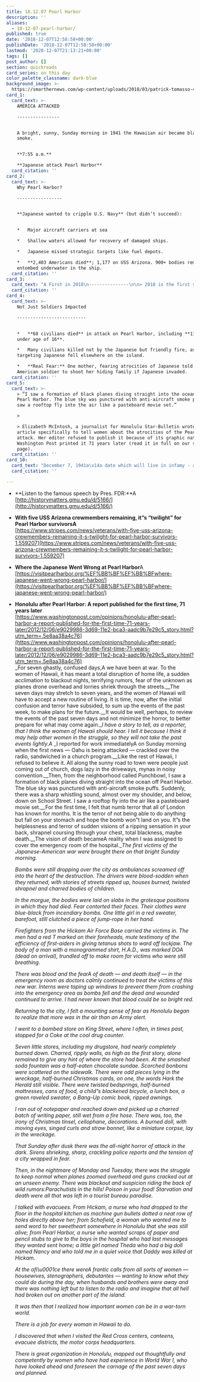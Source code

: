 ```yaml
---
title: 18.12.07 Pearl Harbor
description: ''
aliases:
  - 18-12-07-pearl-harbor/
published: true
date: '2018-12-07T12:58:58+00:00'
publishDate: '2018-12-07T12:58:58+00:00'
lastmod: '2020-12-07T21:13:21+00:00'
tags: []
post_author: []
section: quickreads
card_series: on this day
color_palette_classname: dark-blue
background_image: >-
  https://smarthernews.com/wp-content/uploads/2018/03/patrick-tomasso-472279-unsplash-scaled.jpg
card_1:
  card_text: >-
    AMERICA ATTACKED

    ----------------


    A bright, sunny, Sunday morning in 1941 the Hawaiian air became black with
    smoke.


    **7:55 a.m.**  

    **Japanese attack Pearl Harbor**
  card_citation: ''
card_2:
  card_text: >-
    Why Pearl Harbor?

    -----------------


    **Japanese wanted to cripple U.S. Navy** (but didn’t succeed):


    *   Major aircraft carriers at sea

    *   Shallow waters allowed for recovery of damaged ships.

    *   Japanese missed strategic targets like fuel depots.

    *   **2,403 Americans died**; 1,177 on USS Arizona. 900+ bodies remain
    entombed underwater in the ship.
  card_citation: ''
card_3:
  card_text: "A First in 2018\n---------------\n\n> 2018 is the first year, in recent memory, survivors from USS Arizona will not attend an annual memorial at Pearl Harbor.\n> \n> The final 5 living survivors, all in their 90s, are unable to travel.\n> \n> _“My doctor said,’ Lou, damn it, you’re old.'”__Lou Conter, 97, a pilot, explaining why he isn’t traveling."
  card_citation: ''
card_4:
  card_text: >-
    Not Just Soldiers Impacted

    --------------------------


    *   **68 civilians died** in attack on Pearl Harbor, including **11 children
    under age of 16**.

    *   Many civilians killed not by the Japanese but friendly fire, as bombs
    targeting Japanese fell elsewhere on the island.

    *   **Real Fear:** One mother, fearing atrocities of Japanese told an
    American soldier to shoot her hiding family if Japanese invaded.
  card_citation: ''
card_5:
  card_text: >-
    > “I saw a formation of black planes diving straight into the ocean off
    Pearl Harbor. The blue sky was punctured with anti-aircraft smoke puffs…I
    saw a rooftop fly into the air like a pasteboard movie set.”

    > 

    > Elizabeth McIntosh, a journalist for Honolulu Star-Bulletin wrote an
    article specifically to tell women about the atrocities of the Pearl Harbor
    attack. Her editor refused to publish it because of its graphic nature. The
    Washington Post printed it 71 years later (read it in full on our source
    page).
  card_citation: ''
card_10:
  card_text: "December 7, 1941a\x14a date which will live in infamy - a famous phrase by Pres. Roosevelt uttered the day \\*after\\* the Pearl Harbor attack. Japan planned the attack while all along engaging in diplomatic talks with America. Listen to the speech:\n\n[view sources](https://smarthernews.com/18-12-07-pearl-harbor/)"
  card_citation: ''

---
```

*   **Listen to the famous speech by Pres. FDR:**A [http://historymatters.gmu.edu/d/5166/](http://historymatters.gmu.edu/d/5166/)
*   **With five USS Arizona crewmembers remaining, it”s “twilight” for Pearl Harbor survivorsA**  
    [https://www.stripes.com/news/veterans/with-five-uss-arizona-crewmembers-remaining-it-s-twilight-for-pearl-harbor-survivors-1.559207](https://www.stripes.com/news/veterans/with-five-uss-arizona-crewmembers-remaining-it-s-twilight-for-pearl-harbor-survivors-1.559207)
*   **Where the Japanese Went Wrong at Pearl Harbor**A [https://visitpearlharbor.org/%EF%BB%BF%EF%BB%BFwhere-japanese-went-wrong-pearl-harbor/](https://visitpearlharbor.org/%EF%BB%BF%EF%BB%BFwhere-japanese-went-wrong-pearl-harbor/)
*   **Honolulu after Pearl Harbor: A report published for the first time, 71 years later**  
    [https://www.washingtonpost.com/opinions/honolulu-after-pearl-harbor-a-report-published-for-the-first-time-71-years-later/2012/12/06/e9029986-3d69-11e2-bca3-aadc9b7e29c5_story.html?utm_term=.5e8aa38a4c76](https://www.washingtonpost.com/opinions/honolulu-after-pearl-harbor-a-report-published-for-the-first-time-71-years-later/2012/12/06/e9029986-3d69-11e2-bca3-aadc9b7e29c5_story.html?utm_term=.5e8aa38a4c76)  
    _For seven ghastly, confused days,A we have been at war. To the women of Hawaii, it has meant a total disruption of home life, a sudden acclimation to blackout nights, terrifying rumors, fear of the unknown as planes drone overhead and lorries shriek through the streets.__The seven days may stretch to seven years, and the women of Hawaii will have to accept a new routine of living. It is time, now, after the initial confusion and terror have subsided, to sum up the events of the past week, to make plans for the future.__It would be well, perhaps, to review the events of the past seven days and not minimize the horror, to better prepare for what may come again.__I have a story to tell, as a reporter, that I think the women of Hawaii should hear. I tell it because I think it may help other women in the struggle, so they will not take the past events lightly.A_ _I reported for work immediatelyA on Sunday morning when the first news — Oahu is being attacked — crackled over the radio, sandwiched in a church program.__Like the rest of Hawaii, I refused to believe it. All along the sunny road to town were people just coming out of church, dogs lazy in the driveways, mynas in noisy convention.__Then, from the neighborhood called Punchbowl, I saw a formation of black planes diving straight into the ocean off Pearl Harbor. The blue sky was punctured with anti-aircraft smoke puffs. Suddenly, there was a sharp whistling sound, almost over my shoulder, and below, down on School Street. I saw a rooftop fly into the air like a pasteboard movie set.__For the first time, I felt that numb terror that all of London has known for months. It is the terror of not being able to do anything but fall on your stomach and hope the bomb won”t land on you. It”s the helplessness and terror of sudden visions of a ripping sensation in your back, shrapnel coursing through your chest, total blackness, maybe death.__The vision of death becameA reality when I was assigned to cover the emergency room of the hospital.__The first victims of the Japanese-American war were brought there on that bright Sunday morning._
    
    _Bombs were still dropping over the city as ambulances screamed off into the heart of the destruction. The drivers were blood-sodden when they returned, with stories of streets ripped up, houses burned, twisted shrapnel and charred bodies of children._
    
    _In the morgue, the bodies were laid on slabs in the grotesque positions in which they had died. Fear contorted their faces. Their clothes were blue-black from incendiary bombs. One little girl in a red sweater, barefoot, still clutched a piece of jump-rope in her hand._
    
    _Firefighters from the Hickam Air Force Base carried the victims in. The men had a red T marked on their foreheads, mute testimony of the efficiency of first-aiders in giving tetanus shots to ward off lockjaw. The body of a man with a monogrammed shirt, H.A.D., was marked DOA (dead on arrival), trundled off to make room for victims who were still breathing._
    
    _There was blood and the fearA of death — and death itself — in the emergency room as doctors calmly continued to treat the victims of this new war. Interns were taping up windows to prevent them from crashing into the emergency area as bombs fell and the dead and wounded continued to arrive. I had never known that blood could be so bright red._
    
    _Returning to the city, I felt a mounting sense of fear as Honolulu began to realize that more was in the air than an Army alert._
    
    _I went to a bombed store on King Street, where I often, in times past, stopped for a Coke at the cool drug counter._
    
    _Seven little stores, including my drugstore, had nearly completely burned down. Charred, ripply walls, as high as the first story, alone remained to give any hint of where the store had been. At the smashed soda fountain was a half-eaten chocolate sundae. Scorched bonbons were scattered on the sidewalk. There were odd pieces lying in the wreckage, half-burned Christmas cards, on one, the words Hark the Herald still visible. There were twisted bedsprings, half-burned mattresses, cans of food, a child”s blackened bicycle, a lunch box, a green raveled sweater, a Bang-Up comic book, ripped awnings._
    
    _I ran out of notepaper and reached down and picked up a charred batch of writing paper, still wet from a fire hose. There was, too, the irony of Christmas tinsel, cellophane, decorations. A burned doll, with moving eyes, singed curls and straw bonnet, like a miniature corpse, lay in the wreckage._
    
    _That Sunday after dusk there was the all-night horror of attack in the dark. Sirens shrieking, sharp, crackling police reports and the tension of a city wrapped in fear._
    
    _Then, in the nightmare of Monday and Tuesday, there was the struggle to keep normal when planes zoomed overhead and guns cracked out at an unseen enemy. There was blackout and suspicion riding the back of wild rumors:Parachutists in the hills! Poison in your food! Starvation and death were all that was left in a tourist bureau paradise._
    
    _I talked with evacuees. From Hickam, a nurse who had dropped to the floor in the hospital kitchen as machine gun bullets dotted a neat row of holes directly above her; from Schofield, a woman who wanted me to send word to her sweetheart somewhere in Honolulu that she was still alive; from Pearl Harbor, a nurse who wanted scraps of paper and pencil stubs to give to the boys in the hospital who had last messages they wanted sent home; a little girl named Theda who had a big doll named Nancy and who told me in a quiet voice that Daddy was killed at Hickam._
    
    _At the ofi\\u0001ce there wereA frantic calls from all sorts of women — housewives, stenographers, debutantes — wanting to know what they could do during the day, when husbands and brothers were away and there was nothing left but to listen to the radio and imagine that all hell had broken out on another part of the island._
    
    _It was then that I realized how important women can be in a war-torn world._
    
    _There is a job for every woman in Hawaii to do._
    
    _I discovered that when I visited the Red Cross centers, canteens, evacuee districts, the motor corps headquarters._
    
    _There is great organization in Honolulu, mapped out thoughtfully and competently by women who have had experience in World War I, who have looked ahead and foreseen the carnage of the past seven days and planned._